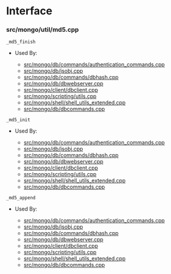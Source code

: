 
# Interface

### src/mongo/util/md5.cpp

<div></div>

    _md5_finish

- Used By:

    - [src/mongo/db/commands/authentication\_commands.cpp](../database\_commands)
    - [src/mongo/db/jsobj.cpp](../bson)
    - [src/mongo/db/commands/dbhash.cpp](../database\_commands)
    - [src/mongo/db/dbwebserver.cpp](../web\_server)
    - [src/mongo/client/dbclient.cpp](../cpp\_client\_driver)
    - [src/mongo/scripting/utils.cpp](../javascript\_libraries)
    - [src/mongo/shell/shell\_utils\_extended.cpp](../mongo\_shell)
    - [src/mongo/db/dbcommands.cpp](../database\_commands)

<div></div>

    _md5_init

- Used By:

    - [src/mongo/db/commands/authentication\_commands.cpp](../database\_commands)
    - [src/mongo/db/jsobj.cpp](../bson)
    - [src/mongo/db/commands/dbhash.cpp](../database\_commands)
    - [src/mongo/db/dbwebserver.cpp](../web\_server)
    - [src/mongo/client/dbclient.cpp](../cpp\_client\_driver)
    - [src/mongo/scripting/utils.cpp](../javascript\_libraries)
    - [src/mongo/shell/shell\_utils\_extended.cpp](../mongo\_shell)
    - [src/mongo/db/dbcommands.cpp](../database\_commands)

<div></div>

    _md5_append

- Used By:

    - [src/mongo/db/commands/authentication\_commands.cpp](../database\_commands)
    - [src/mongo/db/jsobj.cpp](../bson)
    - [src/mongo/db/commands/dbhash.cpp](../database\_commands)
    - [src/mongo/db/dbwebserver.cpp](../web\_server)
    - [src/mongo/client/dbclient.cpp](../cpp\_client\_driver)
    - [src/mongo/scripting/utils.cpp](../javascript\_libraries)
    - [src/mongo/shell/shell\_utils\_extended.cpp](../mongo\_shell)
    - [src/mongo/db/dbcommands.cpp](../database\_commands)
